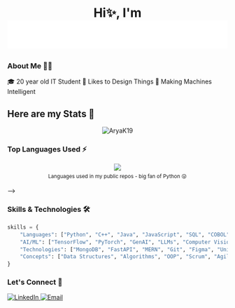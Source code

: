 <!-- # Hi✨, I'm  -->
<h1 align="center">
<div>Hi✨, I'm</div>
  <img src="https://raw.githubusercontent.com/AryaK19/AryaK19/60006118e2045a21d3c7eef64bbb9e506094f7b1/NAME.svg" alt="ARYA KADAM" />
</h1>

### About Me 👨‍💻
🎓 20 year old IT Student
🌟 Likes to Design Things
🤖 Making Machines Intelligent

##

## Here are my Stats 🔭
<p align="center"> <img src="https://github-readme-stats.vercel.app/api?username=AryaK19&show_icons=true&theme=tokyonight" alt="AryaK19" />

### Top Languages Used ⚡
<div align="center">
  <img width="" src="https://github-readme-stats.vercel.app/api/top-langs/?username=AryaK19" />
  <br />
  <small>Languages used in my public repos - big fan of Python 😛</small>
  <br />
  <br />
</div> -->


### Skills & Technologies 🛠
```python
skills = {
    "Languages": ["Python", "C++", "Java", "JavaScript", "SQL", "COBOL"],
    "AI/ML": ["TensorFlow", "PyTorch", "GenAI", "LLMs", "Computer Vision"],
    "Technologies": ["MongoDB", "FastAPI", "MERN", "Git", "Figma", "Unity"],
    "Concepts": ["Data Structures", "Algorithms", "OOP", "Scrum", "Agile"]
}
```

### Let's Connect 🤝
<div align="left"> <a href="https://linkedin.com/in/aryak19" target="_blank"> <img src="https://img.shields.io/badge/LinkedIn-0077B5?style=for-the-badge&logo=linkedin&logoColor=white" alt="LinkedIn"/> </a> <a href="mailto:aryakadam348@gmail.com" target="_blank"> <img src="https://img.shields.io/badge/Email-D14836?style=for-the-badge&logo=gmail&logoColor=white" alt="Email"/> </a> </div>